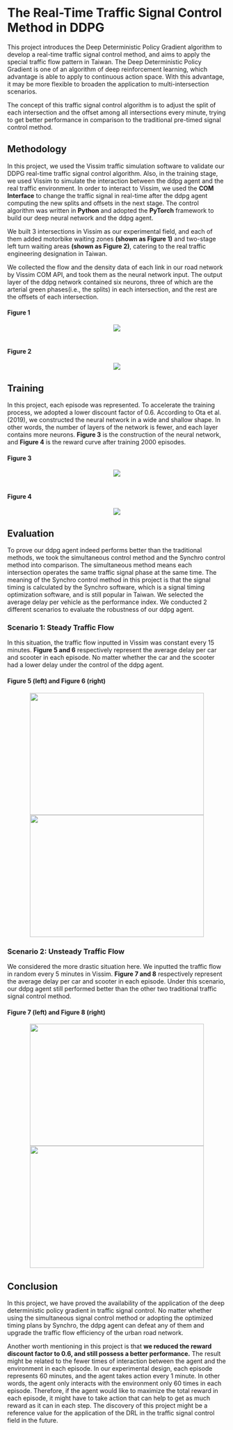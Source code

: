 # The Real-Time Traffic Signal Control Method in DDPG
This project introduces the Deep Deterministic Policy Gradient algorithm to develop a real-time traffic signal control method,
and aims to apply the special traffic flow pattern in Taiwan.
The Deep Deterministic Policy Gradient is one of an algorithm of deep reinforcement learning, which advantage is able to apply to continuous action space.
With this advantage, it may be more flexible to broaden the application to multi-intersection scenarios.

The concept of this traffic signal control algorithm is to adjust the split of each intersection and the offset among all intersections every minute,
trying to get better performance in comparison to the traditional pre-timed signal control method.


## Methodology
In this project, we used the Vissim traffic simulation software to validate our DDPG real-time traffic signal control algorithm.
Also, in the training stage, we used Vissim to simulate the interaction between the ddpg agent and the real traffic environment.
In order to interact to Vissim, we used the **COM Interface** to change the traffic signal in real-time after the ddpg agent computing the new splits and offsets in the next stage.
The control algorithm was written in **Python** and adopted the **PyTorch** framework to build our deep neural network and the ddpg agent.

We built 3 intersections in Vissim as our experimental field, and each of them added motorbike waiting zones **(shown as Figure 1)** and two-stage left turn waiting areas **(shown as Figure 2)**,
catering to the real traffic engineering designation in Taiwan.

We collected the flow and the density data of each link in our road network by Vissim COM API, and took them as the neural network input.
The output layer of the ddpg network contained six neurons, three of which are the arterial green phases(i.e., the splits) in each intersection,
and the rest are the offsets of each intersection.

#### Figure 1
<div align="center">
<img src="https://user-images.githubusercontent.com/81426493/234746198-6a46c05d-f46f-4c0e-8717-3fc957c95389.png">
</div>
<br>

#### Figure 2
<div align="center">
<img src="https://user-images.githubusercontent.com/81426493/234746212-939311c4-f6e7-4ac3-9614-5c56a51a0edc.png">
</div>


## Training
In this project, each episode was represented. To accelerate the training process, we adopted a lower discount factor of 0.6.
According to Ota et al.(2019), we constructed the neural network in a wide and shallow shape.
In other words, the number of layers of the network is fewer, and each layer contains more neurons.
**Figure 3** is the construction of the neural network, and **Figure 4** is the reward curve after training 2000 episodes.

#### Figure 3
<div align="center">
<img src="https://user-images.githubusercontent.com/81426493/234747832-4b83204e-e327-41a9-acf0-132c8f2dc6c6.png">
</div>
<br>

#### Figure 4
<div align="center">
<img src="https://user-images.githubusercontent.com/81426493/234742132-ecfab0e2-512a-4f81-aca0-ef83a8f3ca42.png">
</div>


## Evaluation
To prove our ddpg agent indeed performs better than the traditional methods, we took the simultaneous control method and the Synchro control method into comparison.
The simultaneous method means each intersection operates the same traffic signal phase at the same time. 
The meaning of the Synchro control method in this project is that the signal timing is calculated by the Synchro software,
which is a signal timing optimization software, and is still popular in Taiwan.
We selected the average delay per vehicle as the performance index. We conducted 2 different scenarios to evaluate the robustness of our ddpg agent.

### Scenario 1: Steady Traffic Flow
In this situation, the traffic flow inputted in Vissim was constant every 15 minutes.
**Figure 5 and 6** respectively represent the average delay per car and scooter in each episode. No matter whether the car and the scooter had a lower delay under the control of the ddpg agent.

#### Figure 5 (left) and Figure 6 (right)
<div align="center">
<img src="https://user-images.githubusercontent.com/81426493/234751423-d66321d3-29bb-4da1-8949-403fedf22960.png" width="400" height="280">
<img src="https://user-images.githubusercontent.com/81426493/234751437-16968719-3b42-43a9-bcd9-a22b6cfa6848.png" width="400" height="280">
</div>

### Scenario 2: Unsteady Traffic Flow
We considered the more drastic situation here. We inputted the traffic flow in random every 5 minutes in Vissim.
**Figure 7 and 8** respectively represent the average delay per car and scooter in each episode.
Under this scenario, our ddpg agent still performed better than the other two traditional traffic signal control method.

#### Figure 7 (left) and Figure 8 (right)
<div align="center">
<img src="https://user-images.githubusercontent.com/81426493/234758928-60cfe7dd-a5a4-41fd-8d6d-824c6b1db717.png" width="400" height="280">
<img src="https://user-images.githubusercontent.com/81426493/234758945-a32422a8-5760-49e4-93b2-cf120f933a4e.png" width="400" height="280">
</div>


## Conclusion
In this project, we have proved the availability of the application of the deep deterministic policy gradient in traffic signal control.
No matter whether using the simultaneous signal control method or adopting the optimized timing plans by Synchro,
the ddpg agent can defeat any of them and upgrade the traffic flow efficiency of the urban road network.

Another worth mentioning in this project is that **we reduced the reward discount factor to 0.6, and still possess a better performance.**
The result might be related to the fewer times of interaction between the agent and the environment in each episode.
In our experimental design, each episode represents 60 minutes, and the agent takes action every 1 minute.
In other words, the agent only interacts with the environment only 60 times in each episode.
Therefore, if the agent would like to maximize the total reward in each episode, it might have to take action that can help to get as much reward as it can in each step.
The discovery of this project might be a reference value for the application of the DRL in the traffic signal control field in the future.
